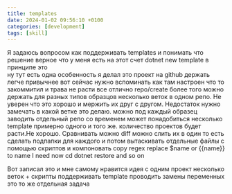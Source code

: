 ```yaml
---
title: templates
date: 2024-01-02 09:56:10 +0100
categories: [development]
tags: [skill]
---
```

Я задаюсь вопросом как поддерживать templates
и понимать что решение верное 
что у меня есть на этот счет
dotnet new template
в принципе это  
ну тут есть одна особенность я делал это
проект на github держать легче привычнее вот сейчас нужно вспоминать как там настроен
что то закоммитил и трава не расти все отлично  repo/create
более того можно держать для разных типов образцов несколько веток в одном репо. Не уверен что это хорошо
и мержить их друг с другом. Недостаток нужно замечать в какой ветке это делаю.
можно под каждый образец заводить отдельный репо со временем может понадобиться несколько template примерно одного и того же.
количество проектов будет расти.Не хорошо. Сравнивать можно diff
можно слить их в один то есть сделать подпапки для каждого и потом 
вытаскивать отдельные файлы с помощью скриптов и компоновать 
сopy 
regex replace  $name or {{name}} to name I need now 
cd 
dotnet restore  and so on

Вот записал это и мне самому нравится идея  с 
одним проект несколько веток + скрипты
поддерживать template проводить замены переменных это то же отдельная задача


